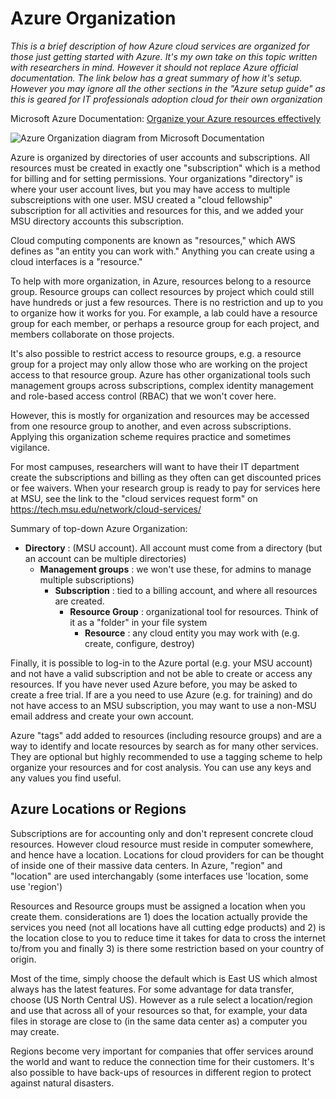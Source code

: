 # Azure Organization

*This is a brief description of how Azure cloud services are organized for those just getting started with Azure.  It's my own take on this topic written with researchers in mind.  However it should not replace Azure official documentation.  The link below has a great summary of how it's setup.  However you may ignore all the other sections in the "Azure setup guide" as this is geared for IT professionals adoption cloud for their own organization*

Microsoft Azure Documentation: [Organize your Azure resources effectively](https://docs.microsoft.com/en-us/azure/cloud-adoption-framework/ready/azure-setup-guide/organize-resources?tabs=AzureManagementGroupsAndHierarchy)


![Azure Organization diagram from Microsoft Documentation](https://docs.microsoft.com/en-us/azure/cloud-adoption-framework/ready/azure-setup-guide/media/organize-resources/scope-levels.png)

Azure is organized by directories of user accounts and subscriptions.  All resources must be created in exactly one "subscription" which is a method for billing and for setting permissions.  Your organizations "directory" is where your user account lives, but you may have access to multiple subscreiptions with one user.  MSU created a "cloud fellowship" subscription for all activities and resources for this, and we added your MSU directory accounts this subscription.   

Cloud computing components are known as "resources," which AWS defines as "an entity you can work with."   Anything you can create using a cloud interfaces is a "resource."   

To help with more organization, in Azure, resources belong to a resource group.   Resource groups can collect resources by project which could still have hundreds or just a few resources.  There is no restriction and up to you to organize how it works for you.  For example, a lab could have a resource group for each member, or perhaps a resource group for each project, and members collaborate on those projects.   

It's also possible to restrict access to resource groups, e.g. a resource group for a project may only allow those who are working on the project access to that resource group.  Azure has other organizational tools such management groups across subscriptions, complex identity management and role-based access control (RBAC) that we won't cover here.  

However, this is mostly for organization and resources may be accessed from one resource group to another, and even across subscriptions.   Applying this organization scheme requires practice and sometimes vigilance.   

For most campuses, researchers will want to have their IT department create the subscriptions and billing as they often can get discounted prices or fee waivers.   When your research group is ready to pay for services here at MSU, see the link to the "cloud services request form" on https://tech.msu.edu/network/cloud-services/ 

Summary of top-down Azure Organization: 

 - **Directory** : (MSU account). All account must come from a directory (but an account can be multiple directories)
     - **Management groups** : we won't use these, for admins to manage multiple subscriptions)
         - **Subscription** : tied to a billing account, and where all resources are created.  
             - **Resource Group** : organizational tool for resources.  Think of it as a "folder" in your file system
                 - **Resource** : any cloud entity you may work with (e.g. create, configure, destroy)
 

Finally, it is possible to log-in to the Azure portal (e.g. your MSU account) and not have a valid subscription and not be able to create or access any resources.  If you have never used Azure before, you may be asked to create a free trial.   If are a you need to use Azure (e.g. for training) and do not have access to an MSU subscription, you may want to use a non-MSU email address and create your own account.  
  
Azure "tags" add added to resources (including resource groups) and are a way to identify and locate resources by search as for many other services.   They are optional but highly recommended to use a tagging scheme to help organize your resources and for cost analysis.   You can use any keys and any values you find useful.  

## Azure Locations or Regions

Subscriptions are for accounting only and don't represent concrete cloud resources.  However cloud resource must reside in computer somewhere, and hence have a location.   Locations for cloud providers for can be thought of inside one of their massive data centers.  In Azure, "region" and "location" are used interchangably (some interfaces use 'location, some use 'region')

Resources and Resource groups must be assigned a location when you create them.   considerations are 1) does the location actually provide the services you need (not all locations have all cutting edge products) and 2) is the location close to you to reduce time it takes for data to cross the internet to/from you and finally 3) is there some restriction based on your country of origin.   

Most of the time, simply choose the default which is East US which almost always has the latest features.  For some advantage for data transfer, choose (US North Central US).   However as a rule select a location/region and use that across all of your resources so that, for example, your data files in storage are close to (in the same data center as) a computer you may create. 

Regions become very important for companies that offer services around the world and want to reduce the connection time for their customers.  It's also possible to have back-ups of resources in different region to protect against natural disasters.  